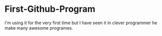 # First-Github-Program
I'm using it for the very first time but I have seen it in clever programmer he make many awesome programes. 
